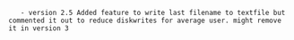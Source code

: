        - version 2.5 Added feature to write last filename to textfile but commented it out to reduce diskwrites for average user. might remove it in version 3

